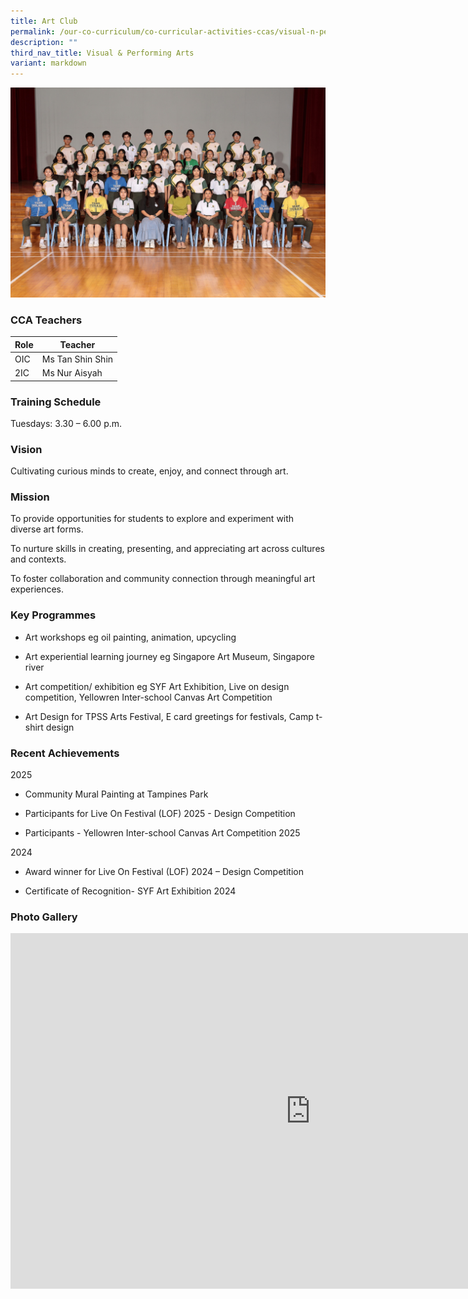 ```yaml
---
title: Art Club
permalink: /our-co-curriculum/co-curricular-activities-ccas/visual-n-performing-arts/art-club/
description: ""
third_nav_title: Visual & Performing Arts
variant: markdown
---
```

![](/images/Art_Club.jpg)

### CCA Teachers

| Role | Teacher |
|---|---|
| OIC | Ms Tan Shin Shin |
| 2IC | Ms Nur Aisyah |

### Training Schedule
Tuesdays: 3.30 – 6.00 p.m.

### Vision
Cultivating curious minds to create, enjoy, and connect through art.

### Mission
To provide opportunities for students to explore and experiment with diverse art forms.  
  

To nurture skills in creating, presenting, and appreciating art across cultures and contexts.  
  

To foster collaboration and community connection through meaningful art experiences.

### Key Programmes


*   Art workshops eg oil painting, animation, upcycling&nbsp;
    
*   Art experiential learning journey eg Singapore Art Museum, Singapore river
    
*   Art competition/ exhibition eg SYF Art Exhibition, Live on design competition, Yellowren Inter-school Canvas Art Competition&nbsp;
    
*   Art Design for TPSS Arts Festival, E card greetings for festivals, Camp t-shirt design
    
### Recent Achievements

2025

*   Community Mural Painting at Tampines Park&nbsp;
    
*   Participants for Live On Festival (LOF) 2025 - Design Competition
    
*   Participants - Yellowren Inter-school Canvas Art Competition 2025
    

2024

*   Award winner for Live On Festival (LOF) 2024 – Design Competition
    
*   Certificate of Recognition- SYF Art Exhibition 2024
    

### Photo Gallery

<iframe allowfullscreen="true" height="569" width="960" frameborder="0" src="https://docs.google.com/presentation/d/e/2PACX-1vTC1FF7DN8xj45VDaxaHulHoCeeEvjF8carSDhoVOUloeIE76iiE-rrZJxa9Gr7QcfkJ--kjOK-sslL/pubembed?start=true&amp;loop=true&amp;delayms=3000"></iframe>
